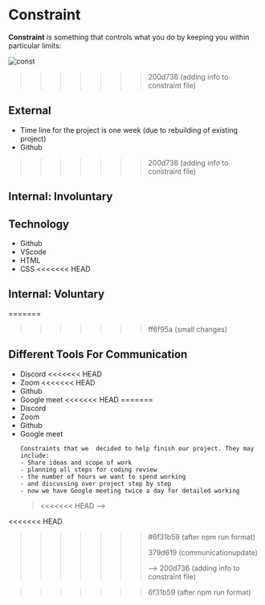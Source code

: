 # Constraint

**Constraint** is something that controls what you do by keeping you within
particular limits:

![const](/All-About-Trees-Group-3/assets/triple.png)

> > > > > > > 200d736 (adding info to constraint file)

## External

- Time line for the project is one week (due to rebuilding of existing project)
- Github

<!--
  External constraints coming from the outside are thrust upon a company.  Our team has no (or little) control over the constraint.  We must build their product and systems around that constraint.  They must learn to live with it.
  - project deadlines
  - Design and idea of this product
  - technologies (sometimes a client will tell you what to use)
-->

> > > > > > > 200d736 (adding info to constraint file)

## Internal: Involuntary

## Technology

- Github
- VScode
- HTML
- CSS <<<<<<< HEAD

## Internal: Voluntary

=======

> > > > > > > ff6f95a (small changes)

<!--
  Internal constraints - these are factors within the control of the business that are restricting it achieving its objectives. They may include:
  - each of your individual skill levels
  - amount of time available to work on the project
-->

## Different Tools For Communication

- Discord <<<<<<< HEAD
- Zoom <<<<<<< HEAD
- Github
- Google meet <<<<<<< HEAD =======
- Discord
- Zoom
- Github
- Google meet
  >
      Constraints that we  decided to help finish our project. They may include:
      - Share ideas and scope of work
      - planning all steps for coding review
      - the number of hours we want to spend working
      - and discussing over project step by step
      - now we have Google meeting twice a day for detailed working
  > <<<<<<< HEAD -->

<<<<<<< HEAD

> > > > > > > #6f31b59 (after npm run format)
> > > > > > >
> > > > > > > 379d619 (communicationupdate)
> > > > > > >
> > > > > > > --> 200d736 (adding info to constraint file)

<!--
  Constraints that we  decided to help finish our project. They may include:
  - Share ideas and scope of work
  - planning all steps for coding review
  - the number of hours we want to spend working
  - and discussing over project step by step
  - now we have Google meeting twice a day for detailed working
-->

> > > > > > > 6f31b59 (after npm run format)

